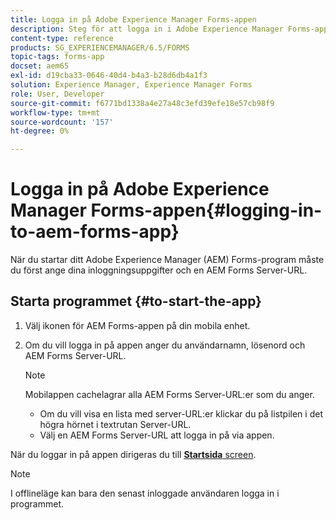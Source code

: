 ```yaml
---
title: Logga in på Adobe Experience Manager Forms-appen
description: Steg för att logga in i Adobe Experience Manager Forms-appen.
content-type: reference
products: SG_EXPERIENCEMANAGER/6.5/FORMS
topic-tags: forms-app
docset: aem65
exl-id: d19cba33-0646-40d4-b4a3-b28d6db4a1f3
solution: Experience Manager, Experience Manager Forms
role: User, Developer
source-git-commit: f6771bd1338a4e27a48c3efd39efe18e57cb98f9
workflow-type: tm+mt
source-wordcount: '157'
ht-degree: 0%

---
```


# Logga in på Adobe Experience Manager Forms-appen{#logging-in-to-aem-forms-app}

När du startar ditt Adobe Experience Manager (AEM) Forms-program måste du först ange dina inloggningsuppgifter och en AEM Forms Server-URL.

## Starta programmet {#to-start-the-app}

1. Välj ikonen för AEM Forms-appen på din mobila enhet.
1. Om du vill logga in på appen anger du användarnamn, lösenord och AEM Forms Server-URL.

   >[!NOTE]
   >
   >Mobilappen cachelagrar alla AEM Forms Server-URL:er som du anger.
   >
   >    * Om du vill visa en lista med server-URL:er klickar du på listpilen i det högra hörnet i textrutan Server-URL.
   >    * Välj en AEM Forms Server-URL att logga in på via appen.

När du loggar in på appen dirigeras du till [**Startsida** screen](../../forms/using/home-screen.md).

>[!NOTE]
>
>I offlineläge kan bara den senast inloggade användaren logga in i programmet.
